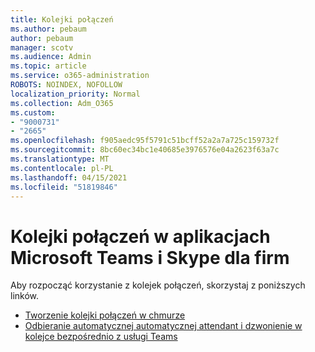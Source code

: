```yaml
---
title: Kolejki połączeń
ms.author: pebaum
author: pebaum
manager: scotv
ms.audience: Admin
ms.topic: article
ms.service: o365-administration
ROBOTS: NOINDEX, NOFOLLOW
localization_priority: Normal
ms.collection: Adm_O365
ms.custom:
- "9000731"
- "2665"
ms.openlocfilehash: f905aedc95f5791c51bcff52a2a7a725c159732f
ms.sourcegitcommit: 8bc60ec34bc1e40685e3976576e04a2623f63a7c
ms.translationtype: MT
ms.contentlocale: pl-PL
ms.lasthandoff: 04/15/2021
ms.locfileid: "51819846"
---
```

# <a name="call-queues-in-microsoft-teams-and-skype-for-business"></a>Kolejki połączeń w aplikacjach Microsoft Teams i Skype dla firm 

Aby rozpocząć korzystanie z kolejek połączeń, skorzystaj z poniższych linków.

- [Tworzenie kolejki połączeń w chmurze](https://docs.microsoft.com/microsoftteams/create-a-phone-system-call-queue)
- [Odbieranie automatycznej automatycznej attendant i dzwonienie w kolejce bezpośrednio z usługi Teams](https://docs.microsoft.com/microsoftteams/answer-auto-attendant-and-call-queue-calls)